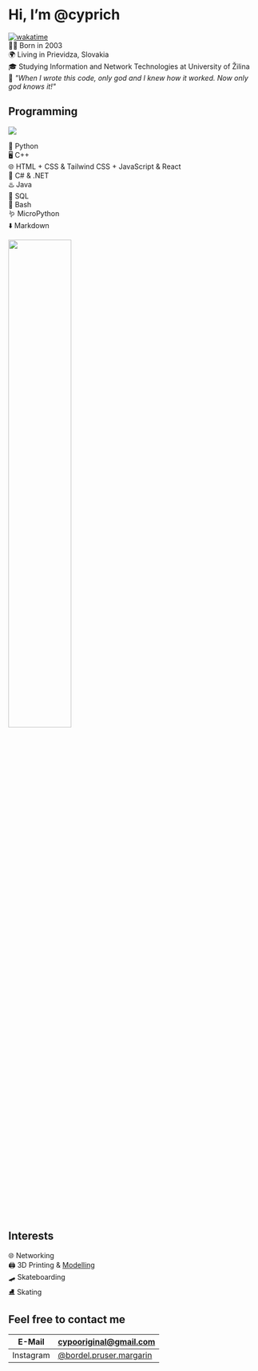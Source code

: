 # Hi, I’m @cyprich 
[![wakatime](https://wakatime.com/badge/user/4c514061-8f41-4da2-97ea-f2b4906774a3.svg)](https://wakatime.com/@4c514061-8f41-4da2-97ea-f2b4906774a3)  
👶🏻 Born in 2003  
🌍 Living in Prievidza, Slovakia  
🎓 Studying Information and Network Technologies at University of Žilina  
📖 *"When I wrote this code, only god and I knew how it worked. Now only god knows it!"*  

## Programming
![](https://github-readme-stats.vercel.app/api/top-langs/?username=cyprich&theme=github_dark&layout=compact&hide_progress=false)

🐍 Python  
🖥️ C++  
🌐 HTML + CSS & Tailwind CSS + JavaScript & React  
🎻 C# & .NET  
♨️ Java  
💾 SQL  
🐧 Bash  
🪱 MicroPython  
⬇️ Markdown  

<img src="fldsmdfr.webp" style="width: 50%">

## Interests
🌐 Networking  
🖨️ 3D Printing & [Modelling](https://www.printables.com/@cypo)  
🛹 Skateboarding  
⛸️ Skating  

## Feel free to contact me  
| E-Mail | [cypooriginal@gmail.com](mailto:cypooriginal@gmail.com) |
|-|-|
| Instagram | [@bordel.pruser.margarin](https://www.instagram.com/bordel.pruser.margarin/) |
